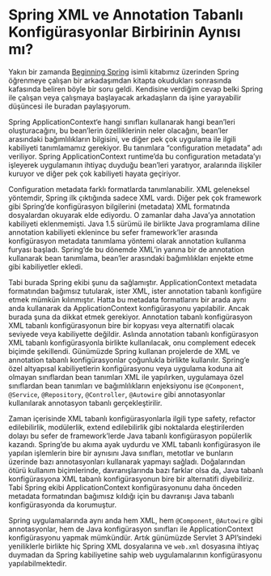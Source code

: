 # Spring XML ve Annotation Tabanlı Konfigürasyonlar Birbirinin Aynısı mı?

Yakın bir zamanda [Beginning Spring](http://www.amazon.com/Kenan-Sevindik/e/B00Q4E10XM/) isimli kitabımız üzerinden Spring 
öğrenmeye çalışan bir arkadaşımdan kitapta okudukları sonrasında kafasında beliren böyle bir soru geldi. Kendisine verdiğim 
cevap belki Spring ile çalışan veya çalışmaya başlayacak arkadaşların da işine yarayabilir düşüncesi ile buradan paylaşıyorum.

Spring ApplicationContext‘e hangi sınıfları kullanarak hangi bean’leri oluşturacağını, bu bean’lerin özelliklerinin neler 
olacağını, bean’ler arasındaki bağımlılıkların bilgisini, ve diğer pek çok uygulama ile ilgili kabiliyeti tanımlamamız 
gerekiyor. Bu tanımlara “configuration metadata” adı veriliyor. Spring ApplicationContext runtime’da bu configuration 
metadata’yı işleyerek uygulamanın ihtiyaç duyduğu bean’leri yaratıyor, aralarında ilişkiler kuruyor ve diğer pek çok 
kabiliyeti hayata geçiriyor.

Configuration metadata farklı formatlarda tanımlanabilir. XML geleneksel yöntemdir, Spring ilk çıktığında sadece XML vardı. 
Diğer pek çok framework gibi Spring’de konfigürasyon bilgilerini (metadata) XML formatında dosyalardan okuyarak elde 
ediyordu. O zamanlar daha Java’ya annotation kabiliyeti eklenmemişti. Java 1.5 sürümü ile birlikte Java programlama diline 
annotation kabiliyeti eklenince bu sefer framework’ler arasında konfigürasyon metadata tanımlama yöntemi olarak annotation 
kullanma furyası başladı. Spring’de bu dönemde XML’in yanına bir de annotation kullanarak bean tanımlama, bean’ler 
arasındaki bağımlılıkları enjekte etme gibi kabiliyetler ekledi.

Tabi burada Spring ekibi şunu da sağlamıştır. ApplicationContext metadata formatından bağımsız tutularak, ister XML, ister 
annotation tabanlı konfigüre etmek mümkün kılınmıştır. Hatta bu metadata formatlarını bir arada aynı anda kullanarak da 
ApplicationContext konfigürasyonu yapılabilir. Ancak burada şuna da dikkat etmek gerekiyor. Annotation tabanlı konfigürasyon 
XML tabanlı konfigürasyonun bire bir kopyası veya alternatifi olacak seviyede veya kabiliyette değildir. Aslında annotation 
tabanlı konfigürasyon XML tabanlı konfigürasyonla birlikte kullanılacak, onu complement edecek biçimde şekillendi. Günümüzde 
Spring kullanan projelerde de XML ve annotation tabanlı konfigürasyonlar çoğunlukla birlikte kullanılır. Spring’e özel 
altyapısal kabiliyetlerin konfigürasyonu veya uygulama koduna ait olmayan sınıflardan bean tanımları XML ile yapılırken, 
uygulamaya özel sınıflardan bean tanımları ve bağımlılıkların enjeksiyonu ise `@Component`, `@Service`, `@Repository`, 
`@Controller`, `@Autowire` gibi annotasyonlar kullanılarak annotasyon tabanlı gerçekleştirilir.

Zaman içerisinde XML tabanlı konfigürasyonlarla ilgili type safety, refactor edilebilirlik, modülerlik, extend edilebilirlik 
gibi noktalarda eleştirilerden dolayı bu sefer de framework’lerde Java tabanlı konfigürasyon popülerlik kazandı. Spring’de 
bu akıma ayak uydurdu ve XML tabanlı konfigürasyon ile yapılan işlemlerin bire bir aynısını Java sınıfları, metotlar ve 
bunların üzerinde bazı annotasyonları kullanarak yapmayı sağladı. Doğalarından ötürü kullanım biçimlerinde, davranışlarında 
bazı farklar olsa da, Java tabanlı konfigürasyona XML tabanlı konfigürasyonun bire bir alternatifi diyebiliriz. Tabi Spring 
ekibi ApplicationContext konfigürasyonunu daha önceden metadata formatından bağımısz kıldığı için bu davranışı Java tabanlı 
konfigürasyonda da korumuştur.

Spring uygulamalarında aynı anda hem XML, hem `@Component`, `@Autowire` gibi annotasyonlar, hem de Java konfigürasyon 
sınıfları ile ApplicationContext konfigürasyonu yapmak mümkündür. Artık günümüzde Servlet 3 API’sindeki yeniliklerle 
birlikte hiç Spring XML dosyalarına ve `web.xml` dosyasına ihtiyaç duymadan da Spring kabiliyetine sahip web uygulamalarının 
konfigürasyonu yapılabilmektedir.
